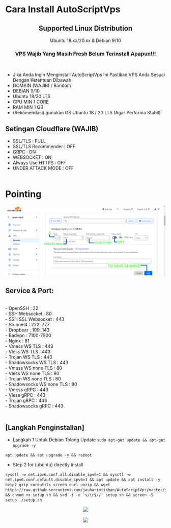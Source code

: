# Cara Install AutoScriptVps

<h2 align="center"> Supported Linux Distribution</h2>
<p align="center">Ubuntu 18.xx/20.xx & Debian 9/10</p>

<h3 align="center"> VPS Wajib Yang Masih Fresh Belum Terinstall Apapun!!!</h3>

<br>

- Jika Anda Ingin Menginstall AutoScriptVps Ini Pastikan VPS Anda Sesuai Dengan Ketentuan Dibawah<br>
- DOMAIN (WAJIB) / Random<br>
- DEBIAN 9/10<br>
- Ubuntu 18/20 LTS<br>
- CPU MIN 1 CORE<br>
- RAM MIN 1 GB<br>
- (Rekomendasi) gunakan OS Ubuntu 18 / 20 LTS (Agar Performa Stabil)
  <br>

## Setingan Cloudflare (WAJIB)

- SSL/TLS : FULL<br>
- SSL/TLS Recommender : OFF<br>
- GRPC : ON<br>
- WEBSOCKET : ON<br>
- Always Use HTTPS : OFF<br>
- UNDER ATTACK MODE : OFF<br>
  <br>

# Pointing

![Pointing](https://raw.githubusercontent.com/jauharimtikhan/AutoScriptVps/master/image/pointing.png)

## Service & Port:

<br>
- OpenSSH                  : 22<br>
- SSH Websocket            : 80<br>
- SSH SSL Websocket        : 443<br>
- Stunnel4                 : 222, 777<br>
- Dropbear                 : 109, 143<br>
- Badvpn                   : 7100-7900<br>
- Nginx                    : 81<br>
- Vmess WS TLS             : 443<br>
- Vless WS TLS             : 443<br>
- Trojan WS TLS            : 443<br>
- Shadowsocks WS TLS       : 443<br>
- Vmess WS none TLS        : 80<br>
- Vless WS none TLS        : 80<br>
- Trojan WS none TLS       : 80<br>
- Shadowsocks WS none TLS  : 80<br>
- Vmess gRPC               : 443<br>
- Vless gRPC               : 443<br>
- Trojan gRPC              : 443<br>
- Shadowsocks gRPC         : 443<br>
<br>

## [Langkah Penginstallan]

- Langkah 1 Untuk Debian Tolong Update `sudo apt-get update && apt-get upgrade -y`

```
apt update && apt upgrade -y && reboot
```

- Step 2 for (ubuntu) directly install

```
sysctl -w net.ipv6.conf.all.disable_ipv6=1 && sysctl -w net.ipv6.conf.default.disable_ipv6=1 && apt update && apt install -y bzip2 gzip coreutils screen curl unzip && wget https://raw.githubusercontent.com/jauharimtikhan/AutoScriptVps/master/setup.sh && chmod +x setup.sh && sed -i -e 's/\r$//' setup.sh && screen -S setup ./setup.sh
```

<p align="center">
<a href="https://opensource.org/licenses/MIT"> <img src="https://img.shields.io/badge/License-MIT-yellow.svg" style="max-width:200%;">
<p align="center">
  <a><img src="https://img.shields.io/badge/jauharimtikhan-AutoScriptVps%202023-blue" style="max-width:200%;">
